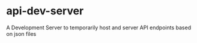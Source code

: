 # api-dev-server
A Development Server to temporarily host and server API endpoints based on json files
